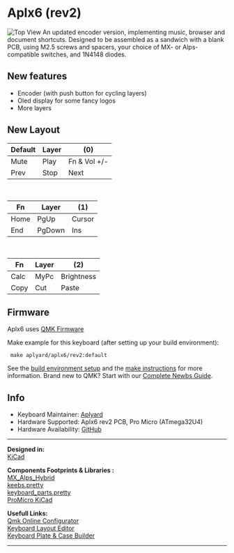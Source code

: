 # Aplx6 (rev2)

![Top View](https://i.imgur.com/92KlXaz.jpeg) 
An updated encoder version, implementing music, browser and document shortcuts. Designed to be assembled as a sandwich with a blank PCB, using M2.5 screws and spacers, your choice of MX- or Alps-compatible switches, and 1N4148 diodes.
## New features
* Encoder (with push button for cycling layers)
* Oled display for some fancy logos
* More layers

## New Layout  
|Default|Layer|(0)|
|--|--|--|
| Mute|Play|Fn & Vol +/-|
|Prev|Stop|Next|

<br />

| Fn |Layer|(1)
|--|--|--|
|Home|PgUp|Cursor|
|End|PgDown|Ins

<br />

| Fn |Layer|(2)
|--|--|--|
|Calc|MyPc|Brightness|
|Copy|Cut|Paste

## Firmware
Aplx6 uses [QMK Firmware](https://qmk.fm/)  
 
Make example for this keyboard (after setting up your build environment):

     make aplyard/aplx6/rev2:default

See the [build environment setup](https://docs.qmk.fm/#/getting_started_build_tools) and the [make instructions](https://docs.qmk.fm/#/getting_started_make_guide) for more information. Brand new to QMK? Start with our [Complete Newbs Guide](https://docs.qmk.fm/#/newbs).

## Info
* Keyboard Maintainer: [Aplyard](https://github.com/Aplyard)
* Hardware Supported: Aplx6 rev2 PCB, Pro Micro (ATmega32U4)
* Hardware Availability: [GitHub](https://github.com/Aplyard/Aplx6-rev2)

---  

****Designed in**:**  
[KiCad](https://github.com/KiCad)  

**Components Footprints & Libraries :**  
[MX_Alps_Hybrid](https://github.com/tyetye/MX_Alps_Hybrid.pretty)  
[keebs.pretty](https://github.com/egladman/keebs.pretty)  
[keyboard_parts.pretty
](https://github.com/tmk/keyboard_parts.pretty)  
[ProMicro KiCad](https://github.com/Biacco42/ProMicroKiCad) 

**Usefull Links:**  
[Qmk Online Configurator](https://config.qmk.fm/#)  
[Keyboard Layout Editor](http://www.keyboard-layout-editor.com/#/)   
[Keyboard Plate & Case Builder](http://builder.swillkb.com/)

---   